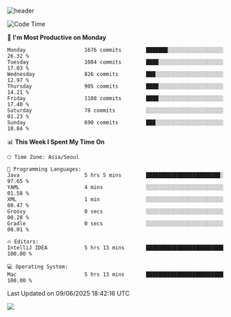 ![header](https://capsule-render.vercel.app/api?type=Egg&color=timeAuto&height=300&section=header&text=PoPo&fontSize=90&animation=fadeIn)

  <!--START_SECTION:waka-->
![Code Time](http://img.shields.io/badge/Code%20Time-2%2C743%20hrs%2055%20mins-blue)

📅 **I'm Most Productive on Monday** 

```text
Monday                   1676 commits        ███████░░░░░░░░░░░░░░░░░░   26.32 % 
Tuesday                  1084 commits        ████░░░░░░░░░░░░░░░░░░░░░   17.03 % 
Wednesday                826 commits         ███░░░░░░░░░░░░░░░░░░░░░░   12.97 % 
Thursday                 905 commits         ████░░░░░░░░░░░░░░░░░░░░░   14.21 % 
Friday                   1108 commits        ████░░░░░░░░░░░░░░░░░░░░░   17.40 % 
Saturday                 78 commits          ░░░░░░░░░░░░░░░░░░░░░░░░░   01.23 % 
Sunday                   690 commits         ███░░░░░░░░░░░░░░░░░░░░░░   10.84 % 
```


📊 **This Week I Spent My Time On** 

```text
🕑︎ Time Zone: Asia/Seoul

💬 Programming Languages: 
Java                     5 hrs 5 mins        ████████████████████████░   97.65 % 
YAML                     4 mins              ░░░░░░░░░░░░░░░░░░░░░░░░░   01.58 % 
XML                      1 min               ░░░░░░░░░░░░░░░░░░░░░░░░░   00.47 % 
Groovy                   0 secs              ░░░░░░░░░░░░░░░░░░░░░░░░░   00.28 % 
Gradle                   0 secs              ░░░░░░░░░░░░░░░░░░░░░░░░░   00.01 % 

🔥 Editors: 
IntelliJ IDEA            5 hrs 13 mins       █████████████████████████   100.00 % 

💻 Operating System: 
Mac                      5 hrs 13 mins       █████████████████████████   100.00 % 
```


 Last Updated on 09/06/2025 18:42:16 UTC
<!--END_SECTION:waka-->



<img src="https://capsule-render.vercel.app/api?type=Egg&color=timeAuto&height=300&section=footer&text=PoPo&fontSize=90&animation=fadeIn&reversal=true" />
